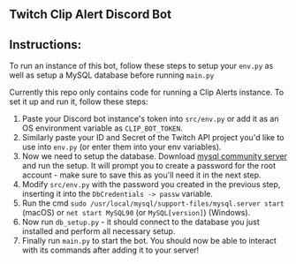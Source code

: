 ## Twitch Clip Alert Discord Bot

## Instructions:

To run an instance of this bot, follow these steps to setup your `env.py` as well as setup a MySQL database before running `main.py`

Currently this repo only contains code for running a Clip Alerts instance. To set it up and run it, follow these steps:

1. Paste your Discord bot instance's token into `src/env.py` or add it as an OS environment variable as `CLIP_BOT_TOKEN`.
2. Similarly paste your ID and Secret of the Twitch API project you'd like to use into `env.py` (or enter them into your env variables).
3. Now we need to setup the database. Download [mysql community server](https://dev.mysql.com/downloads/mysql/) and run the setup. It will prompt you to create a password for the root account - make sure to save this as you'll need it in the next step.
4. Modify `src/env.py` with the password you created in the previous step, inserting it into the `DbCredentials -> passw` variable.
5. Run the cmd `sudo /usr/local/mysql/support-files/mysql.server start` (macOS) or `net start MySQL90` (or `MySQL[version]`) (Windows).
6. Now run `db_setup.py` - it should connect to the database you just installed and perform all necessary setup.
7. Finally run `main.py` to start the bot. You should now be able to interact with its commands after adding it to your server!